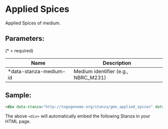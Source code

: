 Applied Spices
==================
Applied Spices of medium.


## Parameters:

(* = required)

| Name                   | Description                         |
|------------------------|-------------------------------------|
| *data-stanza-medium-id | Medium identifier (e.g., NBRC_M231) |

## Sample:

```html
<div data-stanza="http://togogenome.org/stanza/gmo_applied_spices" data-stanza-medium-id="NBRC_M231"></div>
```

The above `<div>` will automatically embed the following Stanza in your HTML page.

<div data-stanza="/stanza/gmo_applied_spices" data-stanza-medium-id="NBRC_M231"></div>
